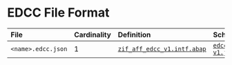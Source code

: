 # EDCC File Format

File | Cardinality | Definition | Schema | Example
:--- | :--- | :--- | :--- | :---
`<name>.edcc.json` | 1 | [`zif_aff_edcc_v1.intf.abap`](./type/zif_aff_edcc_v1.intf.abap) | [`edcc-v1.json`](./edcc-v1.json) | [`z_aff_example_edcc.edcc.json`](./examples/z_aff_example_edcc.edcc.json)

